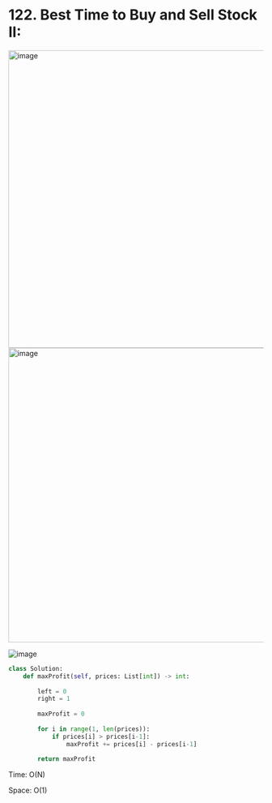 # 122. Best Time to Buy and Sell Stock II:

<img width="587" alt="image" src="https://user-images.githubusercontent.com/35987583/172037822-114ef132-c0c7-4b72-a3ee-cd6423acee6d.png">
<img width="581" alt="image" src="https://user-images.githubusercontent.com/35987583/172037826-ebb2effb-e1e0-4cfe-84d7-e5359864111d.png">

![image](https://user-images.githubusercontent.com/35987583/172037831-4d6106aa-f87e-486f-b7fc-d8f81a213c9e.png)


```python
class Solution:
    def maxProfit(self, prices: List[int]) -> int:
        
        left = 0
        right = 1
        
        maxProfit = 0
        
        for i in range(1, len(prices)):
            if prices[i] > prices[i-1]:
                maxProfit += prices[i] - prices[i-1]
        
        return maxProfit
```

Time: O(N)

Space: O(1)
